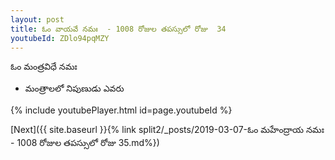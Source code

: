 ```yaml
---
layout: post
title: ఓం వాయవే నమః  - 1008 రోజుల తపస్సులో రోజు  34
youtubeId: ZDlo94pqMZY
---
```

 
 
 ఓం మంత్రవిధే నమః  
 
 -  మంత్రాలలో నిపుణుడు ఎవరు 
 
  
 
  
 
 
 
 
 
 


{% include youtubePlayer.html id=page.youtubeId %}
 
[Next]({{ site.baseurl }}{% link  split2/_posts/2019-03-07-ఓం మహేంద్రాయ నమః  - 1008 రోజుల తపస్సులో రోజు  35.md%})
 
